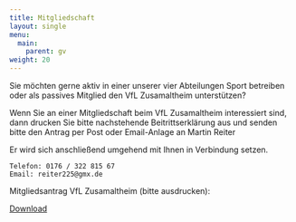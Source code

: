 ```yaml
---
title: Mitgliedschaft
layout: single
menu:
  main:
    parent: gv
weight: 20
---
```


Sie möchten gerne aktiv in einer unserer vier Abteilungen Sport betreiben oder als passives Mitglied den VfL Zusamaltheim unterstützen?

Wenn Sie an einer Mitgliedschaft beim VfL Zusamaltheim interessiert sind, dann drucken Sie bitte nachstehende Beitrittserklärung aus und senden bitte den Antrag per Post oder Email-Anlage an Martin Reiter

Er wird sich anschließend umgehend mit Ihnen in Verbindung setzen.

```text
Telefon: 0176 / 322 815 67
Email: reiter225@gmx.de
```

Mitgliedsantrag VfL Zusamaltheim (bitte ausdrucken):

[Download](/docs/beitragsformular_2015_sepa.doc)
